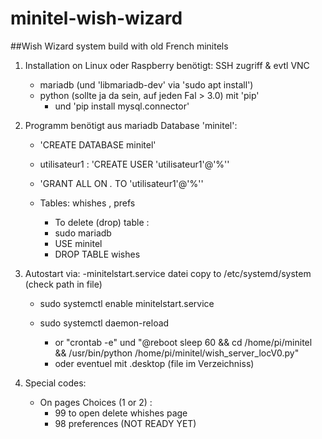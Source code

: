 # minitel-wish-wizard
##Wish Wizard system build with old French minitels

1. Installation on Linux oder Raspberry
benötigt: SSH zugriff & evtl VNC
    - mariadb  (und 'libmariadb-dev' via 'sudo apt install')
    - python (sollte ja da sein, auf jeden Fal > 3.0)
        mit 'pip' 
        - und 'pip install mysql.connector'

2. Programm benötigt aus mariadb Database 'minitel':
    - 'CREATE DATABASE minitel'
    - utilisateur1 : 'CREATE USER 'utilisateur1'@'%''
    - 'GRANT ALL ON *.* TO 'utilisateur1'@'%''
    
    - Tables: whishes , prefs
        - To delete (drop) table :
        - sudo mariadb
        - USE minitel
        - DROP TABLE wishes

3. Autostart via: 
    -minitelstart.service datei copy to /etc/systemd/system (check path in file)

    - sudo systemctl enable minitelstart.service
    - sudo systemctl daemon-reload

        - or "crontab -e" und "@reboot sleep 60 && cd /home/pi/minitel && /usr/bin/python /home/pi/minitel/wish_server_locV0.py"
        - oder eventuel mit .desktop  (file im Verzeichniss)
4. Special codes: 
    - On pages Choices (1 or 2) :
        - 99 to open delete whishes page
        - 98 preferences (NOT READY YET)
